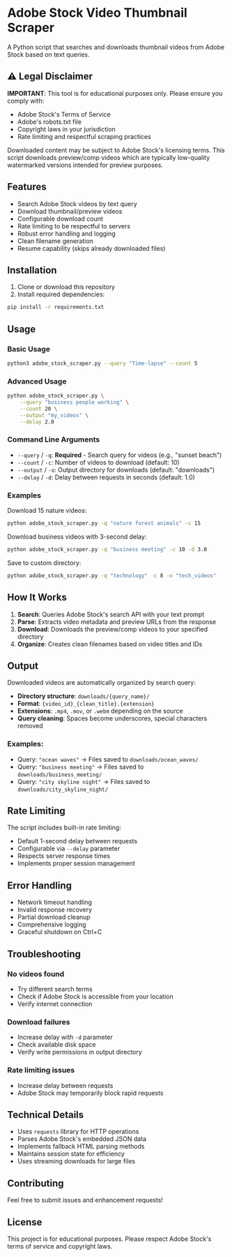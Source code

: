 # Adobe Stock Video Thumbnail Scraper

A Python script that searches and downloads thumbnail videos from Adobe Stock based on text queries.

## ⚠️ Legal Disclaimer

**IMPORTANT**: This tool is for educational purposes only. Please ensure you comply with:
- Adobe Stock's Terms of Service
- Adobe's robots.txt file
- Copyright laws in your jurisdiction
- Rate limiting and respectful scraping practices

Downloaded content may be subject to Adobe Stock's licensing terms. This script downloads preview/comp videos which are typically low-quality watermarked versions intended for preview purposes.

## Features

- Search Adobe Stock videos by text query
- Download thumbnail/preview videos
- Configurable download count
- Rate limiting to be respectful to servers
- Robust error handling and logging
- Clean filename generation
- Resume capability (skips already downloaded files)

## Installation

1. Clone or download this repository
2. Install required dependencies:

```bash
pip install -r requirements.txt
```

## Usage

### Basic Usage

```bash
python3 adobe_stock_scraper.py --query "Time-lapse" --count 5
```

### Advanced Usage

```bash
python adobe_stock_scraper.py \
    --query "business people working" \
    --count 20 \
    --output "my_videos" \
    --delay 2.0
```

### Command Line Arguments

- `--query` / `-q`: **Required** - Search query for videos (e.g., "sunset beach")
- `--count` / `-c`: Number of videos to download (default: 10)
- `--output` / `-o`: Output directory for downloads (default: "downloads")
- `--delay` / `-d`: Delay between requests in seconds (default: 1.0)

### Examples

Download 15 nature videos:
```bash
python adobe_stock_scraper.py -q "nature forest animals" -c 15
```

Download business videos with 3-second delay:
```bash
python adobe_stock_scraper.py -q "business meeting" -c 10 -d 3.0
```

Save to custom directory:
```bash
python adobe_stock_scraper.py -q "technology" -c 8 -o "tech_videos"
```

## How It Works

1. **Search**: Queries Adobe Stock's search API with your text prompt
2. **Parse**: Extracts video metadata and preview URLs from the response
3. **Download**: Downloads the preview/comp videos to your specified directory
4. **Organize**: Creates clean filenames based on video titles and IDs

## Output

Downloaded videos are automatically organized by search query:
- **Directory structure**: `downloads/{query_name}/`
- **Format**: `{video_id}_{clean_title}.{extension}`
- **Extensions**: `.mp4`, `.mov`, or `.webm` depending on the source
- **Query cleaning**: Spaces become underscores, special characters removed

### Examples:
- Query: `"ocean waves"` → Files saved to `downloads/ocean_waves/`
- Query: `"business meeting"` → Files saved to `downloads/business_meeting/`
- Query: `"city skyline night"` → Files saved to `downloads/city_skyline_night/`

## Rate Limiting

The script includes built-in rate limiting:
- Default 1-second delay between requests
- Configurable via `--delay` parameter
- Respects server response times
- Implements proper session management

## Error Handling

- Network timeout handling
- Invalid response recovery
- Partial download cleanup
- Comprehensive logging
- Graceful shutdown on Ctrl+C

## Troubleshooting

### No videos found
- Try different search terms
- Check if Adobe Stock is accessible from your location
- Verify internet connection

### Download failures
- Increase delay with `-d` parameter
- Check available disk space
- Verify write permissions in output directory

### Rate limiting issues
- Increase delay between requests
- Adobe Stock may temporarily block rapid requests

## Technical Details

- Uses `requests` library for HTTP operations
- Parses Adobe Stock's embedded JSON data
- Implements fallback HTML parsing methods
- Maintains session state for efficiency
- Uses streaming downloads for large files

## Contributing

Feel free to submit issues and enhancement requests!

## License

This project is for educational purposes. Please respect Adobe Stock's terms of service and copyright laws. 